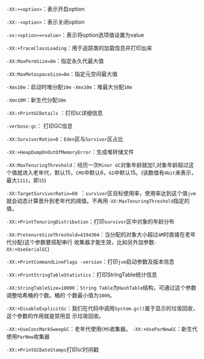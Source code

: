 `-XX:+<option>`：表示开启option

`-XX:-<option>`：表示关闭option

`-xx:<option>=<value>`：表示将option选项值设置为value



`-XX:+TraceClassLoading`：用于追踪类的加载信息并打印出来

`-XX:MaxPermSize=8m`：指定永久代最大值

`-XX:MaxMetaspaceSize=8m`：指定元空间最大值

`-Xms10m`：启动时堆分配`10m`
`-Xmx10m`：堆最大分配`10m`

`-Xmn10M`：新生代分配`10m`

`-XX:+PrintGCDetails` ：打印`GC`详细信息

`-verbose:gc`： 打印GC信息

`-XX:SurvivorRatio=8`：`Eden`区与`Survivor`区占比

`-XX:+HeapDumpOnOutOfMemoryError`：生成堆转储文件

`-XX:MaxTenuringThreshold`：经历一次`Minor GC`对象年龄就加1,对象年龄超过这个值就进入老年代，默认15，`CMS`中默认6，`G1`中默认15。(该数值有`4bit`来表示，最大`1111`，即`15`)

`-XX:TargetSurvivorRatio=60 `：`survivor`区目标使用率，使用率达到这个值`jvm`就会动态计算晋升到老年代的阈值。不再用`-XX:MaxTenuringThreshold`指定的值。

`-XX:+PrintTenuringDistribution`：打印`survivor`区中对象的年龄分布

`-XX:PretenureSizeThreshold=4194304`：当分配的对象大小超过`4M`时直接在老年代分配(这个参数要搭配串行	收集器才能生效，比如另外加参数`-XX:+UseSerialGC`)

`-XX:+PrintCommandLineFlags -version`：打印`jvm`启动参数及版本信息

`-XX:+PrintStringTableStatistics`：打印StringTable统计信息

`-XX:StringTableSize=10000`：`String Table`为`HashTable`结构，可通过这个参数调整哈希桶的个数。桶的	个数最小值为`1009`。

`-XX:+DisableExplicitGc`：我们在代码中调用`System.gc()`属于显示的垃圾回收，这个参数的作用就是禁用显	示垃圾回收。

`-XX:+UseConcMarkSweepGC`：老年代使用`CMS`收集器。
`-XX:+UseParNewGC`：新生代使用`ParNew`收集器

`-XX:+PrintGCDateStamps`打印`GC`时间戳

